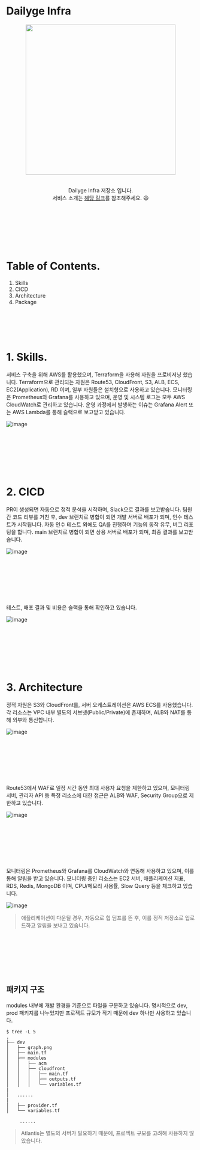 
# Dailyge Infra

<div align="center">
  <img width="400" src="https://img1.daumcdn.net/thumb/R1280x0/?scode=mtistory2&fname=https%3A%2F%2Fblog.kakaocdn.net%2Fdn%2FCl3Zr%2FbtsH9tFrQxe%2F4Wd1nL8FuHANpzi9flDwBK%2Fimg.png"><br/><br/>
</div>
  
<div align="center">
  
  Dailyge Infra 저장소 입니다.  <br>
  서비스 소개는 [해당 링크]()를 참조해주세요. 😃 

</div>

<br/><br/><br/><br/><br/><br/>

# Table of Contents.

1. Skills
2. CICD
3. Architecture
4. Package


<br/><br/><br/><br/>

# 1. Skills.

서비스 구축을 위해 AWS를 활용했으며, Terraform을 사용해 자원을 프로비저닝 했습니다. Terraform으로 관리되는 자원은 Route53, CloudFront, S3, ALB, ECS, EC2(Application), RD 이며, 일부 자원들은 설치형으로 사용하고 있습니다. 모니터링은 Prometheus와 Grafana를 사용하고 있으며, 운영 및 시스템 로그는 모두 AWS CloudWatch로 관리하고 있습니다. 운영 과정에서 발생하는 이슈는 Grafana Alert 또는 AWS Lambda를 통해 슬랙으로 보고받고 있습니다.

![image](https://img1.daumcdn.net/thumb/R1280x0/?scode=mtistory2&fname=https%3A%2F%2Fblog.kakaocdn.net%2Fdn%2FY5ifk%2FbtsJeVnHEJH%2FyQlxRPikUxlOzPKbyUs2Fk%2Fimg.png)

<br/><br/><br/><br/><br/><br/>

# 2. CICD

PR이 생성되면 자동으로 정적 분석을 시작하며, Slack으로 결과를 보고받습니다. 팀원 간 코드 리뷰를 거친 후, dev 브랜치로 병합이 되면 개발 서버로 배포가 되며, 인수 테스트가 시작됩니다. 자동 인수 테스트 외에도 QA를 진행하며 기능의 동작 유무, 버그 리포팅을 합니다. main 브랜치로 병합이 되면 상용 서버로 배포가 되며, 최종 결과를 보고받습니다.

![image](https://img1.daumcdn.net/thumb/R1280x0/?scode=mtistory2&fname=https%3A%2F%2Fblog.kakaocdn.net%2Fdn%2Fr93f9%2FbtsH8AyHS2Z%2FGkQyAVeysys35m6sR5fhA1%2Fimg.png)

<br/><br/><br/><br/><br/><br/>

테스트, 배포 결과 및 비용은 슬랙을 통해 확인하고 있습니다.

![image](https://img1.daumcdn.net/thumb/R1280x0/?scode=mtistory2&fname=https%3A%2F%2Fblog.kakaocdn.net%2Fdn%2F57TWx%2FbtsJdr7XsmA%2FfihnO93ztuKmPq960lSp71%2Fimg.png)

<br/><br/><br/><br/><br/><br/>

# 3. Architecture

정적 자원은 S3와 CloudFront를, 서버 오케스트레이션은 AWS ECS를 사용했습니다. 각 리소스는 VPC 내부 별도의 서브넷(Public/Private)에 존재하며, ALB와 NAT를 통해 외부와 통신합니다.  

![image](https://img1.daumcdn.net/thumb/R1280x0/?scode=mtistory2&fname=https%3A%2F%2Fblog.kakaocdn.net%2Fdn%2FdsaShw%2FbtsJemzlzQi%2FfmxkJnzC00ay1kAkxcZir1%2Fimg.png)

<br/><br/><br/><br/><br/><br/>

Route53에서 WAF로 일정 시간 동안 최대 사용자 요청을 제한하고 있으며, 모니터링 서버, 관리자 API 등 특정 리소스에 대한 접근은 ALB와 WAF, Security Group으로 제한하고 있습니다.

![image](https://img1.daumcdn.net/thumb/R1280x0/?scode=mtistory2&fname=https%3A%2F%2Fblog.kakaocdn.net%2Fdn%2Fmm1Pm%2FbtsJen4PTWG%2FR6WvrLH2vsZAu2Jb0x05t0%2Fimg.png)

<br/><br/><br/><br/><br/><br/>

모니터링은 Prometheus와 Grafana를 CloudWatch와 연동해 사용하고 있으며, 이를 통해 알림을 받고 있습니다. 모니터링 중인 리소스는 EC2 서버, 애플리케이션 지표, RDS, Redis, MongoDB 이며, CPU/메모리 사용률, Slow Query 등을 체크하고 있습니다.

![image](https://img1.daumcdn.net/thumb/R1280x0/?scode=mtistory2&fname=https%3A%2F%2Fblog.kakaocdn.net%2Fdn%2FeEeYh0%2FbtsJfPz2TdW%2FDD2Zu0zqkZfkljdEFs7960%2Fimg.png)

> 애플리케이션이 다운될 경우, 자동으로 힙 덤프를 뜬 후, 이를 정적 저장소로 업로드하고 알림을 보내고 있습니다.

<br/><br/><br/><br/><br/><br/>

## 패키지 구조

modules 내부에 개발 환경을 기준으로 파일을 구분하고 있습니다. 명시적으로 dev, prod 패키지를 나누었지만 프로젝트 규모가 작기 때문에 dev 하나만 사용하고 있습니다. 

```shell
$ tree -L 5
.
├── dev
│   ├── graph.png
│   ├── main.tf
│   ├── modules
│   │   ├── acm
│   │   ├── cloudfront
│   │   │   ├── main.tf
│   │   │   ├── outputs.tf
│   │   │   └── variables.tf
|
│   ......
|
│   ├── provider.tf
│   └── variables.tf

     ......

```

> Atlantis는 별도의 서버가 필요하기 때문에, 프로젝트 규모를 고려해 사용하지 않았습니다.

